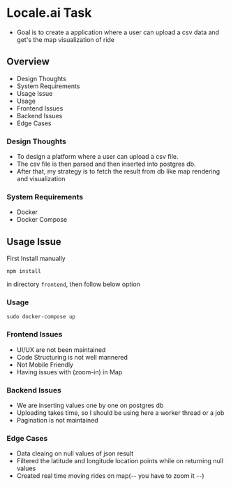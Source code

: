 # Locale.ai Task
- Goal is to create a application where a user can upload a csv data and get's the map visualization of ride


## Overview
- Design Thoughts
- System Requirements
- Usage Issue
- Usage
- Frontend Issues
- Backend Issues
- Edge Cases


### Design Thoughts
- To design a platform where a user can upload a csv file.
- The csv file is then parsed and then inserted into postgres db.
- After that, my strategy is to fetch the result from db like map rendering and visualization


### System Requirements
- Docker
- Docker Compose


## Usage Issue
First Install manually 
```
npm install
```
in directory ```frontend```, then follow below option

### Usage
```
sudo docker-compose up
```


### Frontend Issues
- UI/UX are not been maintained
- Code Structuring is not well mannered
- Not Mobile Friendly
- Having issues with (zoom-in) in Map


### Backend Issues
- We are inserting values one by one on postgres db
- Uploading takes time, so I should be using here a worker thread or a job
- Pagination is not maintained


### Edge Cases
- Data cleaing on null values of json result
- Filtered the latitude and longitude location points while on returning null values
- Created real time moving rides on map(-- you have to zoom it --)